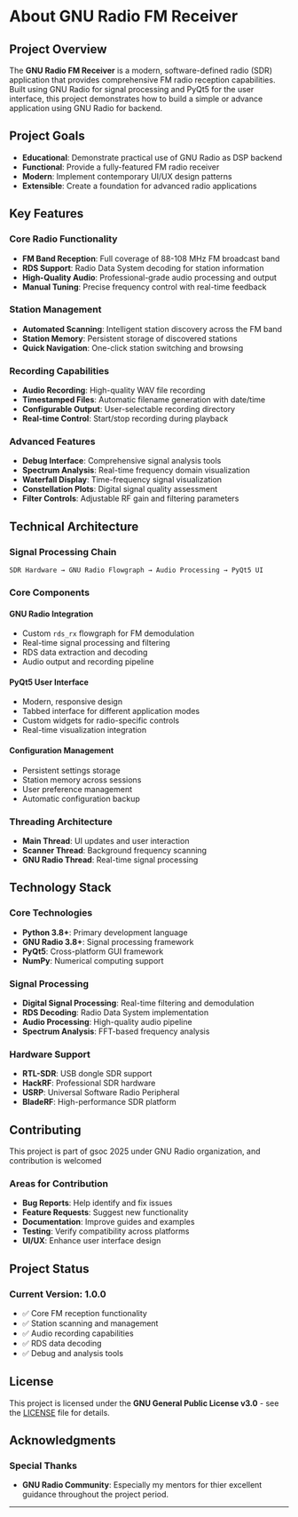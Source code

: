 # About GNU Radio FM Receiver

## Project Overview

The **GNU Radio FM Receiver** is a modern, software-defined radio (SDR) application that provides comprehensive FM radio reception capabilities. Built using GNU Radio for signal processing and PyQt5 for the user interface, this project demonstrates how to build a simple or advance application using GNU Radio for backend.

## Project Goals

- **Educational**: Demonstrate practical use of GNU Radio as DSP backend
- **Functional**: Provide a fully-featured FM radio receiver
- **Modern**: Implement contemporary UI/UX design patterns
- **Extensible**: Create a foundation for advanced radio applications

##  Key Features

### Core Radio Functionality
- **FM Band Reception**: Full coverage of 88-108 MHz FM broadcast band
- **RDS Support**: Radio Data System decoding for station information
- **High-Quality Audio**: Professional-grade audio processing and output
- **Manual Tuning**: Precise frequency control with real-time feedback

### Station Management  
- **Automated Scanning**: Intelligent station discovery across the FM band
- **Station Memory**: Persistent storage of discovered stations
- **Quick Navigation**: One-click station switching and browsing

### Recording Capabilities
- **Audio Recording**: High-quality WAV file recording
- **Timestamped Files**: Automatic filename generation with date/time
- **Configurable Output**: User-selectable recording directory
- **Real-time Control**: Start/stop recording during playback

### Advanced Features
- **Debug Interface**: Comprehensive signal analysis tools
- **Spectrum Analysis**: Real-time frequency domain visualization
- **Waterfall Display**: Time-frequency signal visualization  
- **Constellation Plots**: Digital signal quality assessment
- **Filter Controls**: Adjustable RF gain and filtering parameters

## Technical Architecture

### Signal Processing Chain
```
SDR Hardware → GNU Radio Flowgraph → Audio Processing → PyQt5 UI
```

### Core Components

#### **GNU Radio Integration**
- Custom `rds_rx` flowgraph for FM demodulation
- Real-time signal processing and filtering
- RDS data extraction and decoding
- Audio output and recording pipeline

#### **PyQt5 User Interface**
- Modern, responsive design
- Tabbed interface for different application modes
- Custom widgets for radio-specific controls
- Real-time visualization integration

#### **Configuration Management**
- Persistent settings storage
- Station memory across sessions
- User preference management
- Automatic configuration backup

### Threading Architecture
- **Main Thread**: UI updates and user interaction
- **Scanner Thread**: Background frequency scanning
- **GNU Radio Thread**: Real-time signal processing

## Technology Stack

### **Core Technologies**
- **Python 3.8+**: Primary development language
- **GNU Radio 3.8+**: Signal processing framework
- **PyQt5**: Cross-platform GUI framework
- **NumPy**: Numerical computing support

### **Signal Processing**
- **Digital Signal Processing**: Real-time filtering and demodulation
- **RDS Decoding**: Radio Data System implementation
- **Audio Processing**: High-quality audio pipeline
- **Spectrum Analysis**: FFT-based frequency analysis

### **Hardware Support**
- **RTL-SDR**: USB dongle SDR support
- **HackRF**: Professional SDR hardware
- **USRP**: Universal Software Radio Peripheral
- **BladeRF**: High-performance SDR platform

## Contributing

This project is part of gsoc 2025 under GNU Radio organization, and contribution is welcomed 

### **Areas for Contribution**
- **Bug Reports**: Help identify and fix issues
- **Feature Requests**: Suggest new functionality
- **Documentation**: Improve guides and examples
- **Testing**: Verify compatibility across platforms
- **UI/UX**: Enhance user interface design

## Project Status

### **Current Version**: 1.0.0
- ✅ Core FM reception functionality
- ✅ Station scanning and management
- ✅ Audio recording capabilities
- ✅ RDS data decoding
- ✅ Debug and analysis tools


##  License

This project is licensed under the **GNU General Public License v3.0** - see the [LICENSE](LICENSE) file for details.

## Acknowledgments

### **Special Thanks**
- **GNU Radio Community**: Especially my mentors for thier excellent guidance throughout the project period.

---
